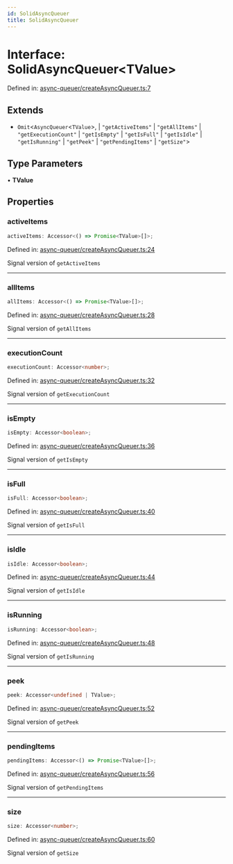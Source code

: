 ```yaml
---
id: SolidAsyncQueuer
title: SolidAsyncQueuer
---
```


<!-- DO NOT EDIT: this page is autogenerated from the type comments -->

# Interface: SolidAsyncQueuer\<TValue\>

Defined in: [async-queuer/createAsyncQueuer.ts:7](https://github.com/TanStack/pacer/blob/main/packages/solid-pacer/src/async-queuer/createAsyncQueuer.ts#L7)

## Extends

- `Omit`\<`AsyncQueuer`\<`TValue`\>, 
  \| `"getActiveItems"`
  \| `"getAllItems"`
  \| `"getExecutionCount"`
  \| `"getIsEmpty"`
  \| `"getIsFull"`
  \| `"getIsIdle"`
  \| `"getIsRunning"`
  \| `"getPeek"`
  \| `"getPendingItems"`
  \| `"getSize"`\>

## Type Parameters

• **TValue**

## Properties

### activeItems

```ts
activeItems: Accessor<() => Promise<TValue>[]>;
```

Defined in: [async-queuer/createAsyncQueuer.ts:24](https://github.com/TanStack/pacer/blob/main/packages/solid-pacer/src/async-queuer/createAsyncQueuer.ts#L24)

Signal version of `getActiveItems`

***

### allItems

```ts
allItems: Accessor<() => Promise<TValue>[]>;
```

Defined in: [async-queuer/createAsyncQueuer.ts:28](https://github.com/TanStack/pacer/blob/main/packages/solid-pacer/src/async-queuer/createAsyncQueuer.ts#L28)

Signal version of `getAllItems`

***

### executionCount

```ts
executionCount: Accessor<number>;
```

Defined in: [async-queuer/createAsyncQueuer.ts:32](https://github.com/TanStack/pacer/blob/main/packages/solid-pacer/src/async-queuer/createAsyncQueuer.ts#L32)

Signal version of `getExecutionCount`

***

### isEmpty

```ts
isEmpty: Accessor<boolean>;
```

Defined in: [async-queuer/createAsyncQueuer.ts:36](https://github.com/TanStack/pacer/blob/main/packages/solid-pacer/src/async-queuer/createAsyncQueuer.ts#L36)

Signal version of `getIsEmpty`

***

### isFull

```ts
isFull: Accessor<boolean>;
```

Defined in: [async-queuer/createAsyncQueuer.ts:40](https://github.com/TanStack/pacer/blob/main/packages/solid-pacer/src/async-queuer/createAsyncQueuer.ts#L40)

Signal version of `getIsFull`

***

### isIdle

```ts
isIdle: Accessor<boolean>;
```

Defined in: [async-queuer/createAsyncQueuer.ts:44](https://github.com/TanStack/pacer/blob/main/packages/solid-pacer/src/async-queuer/createAsyncQueuer.ts#L44)

Signal version of `getIsIdle`

***

### isRunning

```ts
isRunning: Accessor<boolean>;
```

Defined in: [async-queuer/createAsyncQueuer.ts:48](https://github.com/TanStack/pacer/blob/main/packages/solid-pacer/src/async-queuer/createAsyncQueuer.ts#L48)

Signal version of `getIsRunning`

***

### peek

```ts
peek: Accessor<undefined | TValue>;
```

Defined in: [async-queuer/createAsyncQueuer.ts:52](https://github.com/TanStack/pacer/blob/main/packages/solid-pacer/src/async-queuer/createAsyncQueuer.ts#L52)

Signal version of `getPeek`

***

### pendingItems

```ts
pendingItems: Accessor<() => Promise<TValue>[]>;
```

Defined in: [async-queuer/createAsyncQueuer.ts:56](https://github.com/TanStack/pacer/blob/main/packages/solid-pacer/src/async-queuer/createAsyncQueuer.ts#L56)

Signal version of `getPendingItems`

***

### size

```ts
size: Accessor<number>;
```

Defined in: [async-queuer/createAsyncQueuer.ts:60](https://github.com/TanStack/pacer/blob/main/packages/solid-pacer/src/async-queuer/createAsyncQueuer.ts#L60)

Signal version of `getSize`
